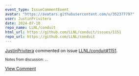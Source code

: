 ```yaml
---
event_type: IssueCommentEvent
avatar: "https://avatars.githubusercontent.com/u/35237779?"
user: JustinPrivitera
date: 2024-07-10
repo_name: LLNL/conduit
html_url: https://github.com/LLNL/conduit/issues/1151
repo_url: https://github.com/LLNL/conduit
---
```


<a href='https://github.com/JustinPrivitera' target='_blank'>JustinPrivitera</a> commented on issue <a href='https://github.com/LLNL/conduit/issues/1151' target='_blank'>LLNL/conduit#1151</a>.

<small>Notes from discussion:...</small>

<a href='https://github.com/LLNL/conduit/issues/1151' target='_blank'>View Comment</a>